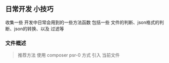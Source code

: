 ## 日常开发 小技巧

收集一些 开发中日常会用到的一些方法函数 包括一些 文件的判断、json格式的判断、json的转换、以及 过滤等

### 文件概述

> 推荐方法 使用 composer psr-0 方式 引入 当前文件 